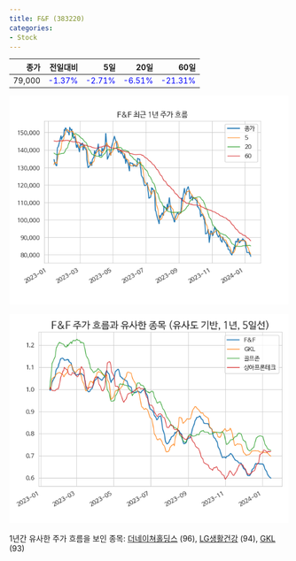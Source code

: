 ```yaml
---
title: F&F (383220)
categories:
- Stock
---
```


|종가|전일대비|5일|20일|60일|
|---:|-------:|--:|---:|---:|
|79,000|<span style="color: blue">-1.37%</span>|<span style="color: blue">-2.71%</span>|<span style="color: blue">-6.51%</span>|<span style="color: blue">-21.31%</span>|


<!-- more -->

![383220](/assets/images/stock/383220.png)

![383220](/assets/images/stock/383220_sim.png)

1년간 유사한 주가 흐름을 보인 종목:
[더네이쳐홀딩스](/stock/298540/) (96),
[LG생활건강](/stock/051900/) (94),
[GKL](/stock/114090/) (93)